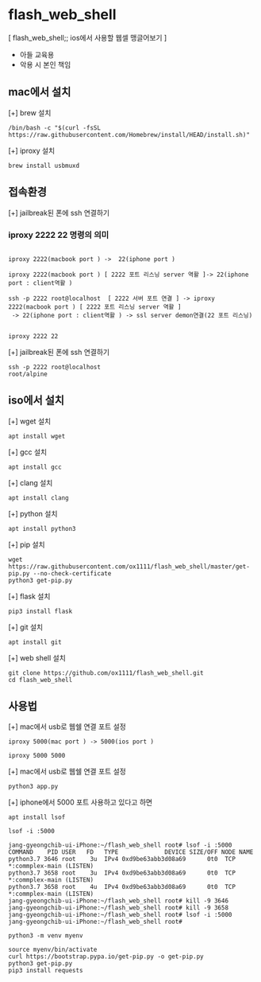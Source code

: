 # flash_web_shell
[ flash_web_shell;; ios에서 사용할 웹셀 맹글어보기 ]
- 아들 교육용
- 악용 시 본인 책임

 ## mac에서 설치

[+] brew 설치

```
/bin/bash -c "$(curl -fsSL https://raw.githubusercontent.com/Homebrew/install/HEAD/install.sh)"
```
[+] iproxy 설치
```
brew install usbmuxd
```

## 접속환경 
[+] jailbreak된 폰에 ssh 연결하기
### iproxy 2222 22 명령의 의미
```

iproxy 2222(macbook port ) ->  22(iphone port )

iproxy 2222(macbook port ) [ 2222 포트 리스닝 server 역활 ]-> 22(iphone port : client역활 )

ssh -p 2222 root@localhost  [ 2222 서버 포트 연결 ] -> iproxy 2222(macbook port ) [ 2222 포트 리스닝 server 역활 ]
 -> 22(iphone port : client역활 ) -> ssl server demon연결(22 포트 리스닝)


iproxy 2222 22
```

[+] jailbreak된 폰에 ssh 연결하기
```
ssh -p 2222 root@localhost
root/alpine
```

## iso에서 설치

[+] wget 설치

```
apt install wget
```


[+] gcc 설치

```
apt install gcc
```


[+] clang 설치

```
apt install clang
```

[+] python 설치
```
apt install python3
```

[+] pip 설치
```
wget https://raw.githubusercontent.com/ox1111/flash_web_shell/master/get-pip.py --no-check-certificate
python3 get-pip.py
```

[+] flask 설치

```
pip3 install flask
```
[+] git 설치

```
apt install git
```

[+] web shell 설치

```
git clone https://github.com/ox1111/flash_web_shell.git
cd flash_web_shell
```

## 사용법 

[+] mac에서 usb로 웹쉘 연결 포트  설정 
```
iproxy 5000(mac port ) -> 5000(ios port )

iproxy 5000 5000 
```

[+] mac에서 usb로 웹쉘 연결 포트  설정 
```
python3 app.py
```

[+] iphone에서 5000 포트 사용하고 있다고 하면 


```
apt install lsof
```

```
lsof -i :5000
```

```
jang-gyeongchib-ui-iPhone:~/flash_web_shell root# lsof -i :5000
COMMAND    PID USER   FD   TYPE             DEVICE SIZE/OFF NODE NAME
python3.7 3646 root    3u  IPv4 0xd9be63abb3d08a69      0t0  TCP *:commplex-main (LISTEN)
python3.7 3658 root    3u  IPv4 0xd9be63abb3d08a69      0t0  TCP *:commplex-main (LISTEN)
python3.7 3658 root    4u  IPv4 0xd9be63abb3d08a69      0t0  TCP *:commplex-main (LISTEN)
jang-gyeongchib-ui-iPhone:~/flash_web_shell root# kill -9 3646
jang-gyeongchib-ui-iPhone:~/flash_web_shell root# kill -9 3658
jang-gyeongchib-ui-iPhone:~/flash_web_shell root# lsof -i :5000
jang-gyeongchib-ui-iPhone:~/flash_web_shell root# 
```

```
python3 -m venv myenv

source myenv/bin/activate
curl https://bootstrap.pypa.io/get-pip.py -o get-pip.py
python3 get-pip.py
pip3 install requests
```

